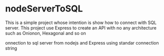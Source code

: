 # nodeServerToSQL
This is a simple project whose intention is show how to connect with SQL server. 
This project use Express to create an API with no any architecture such as Onionon, Hexagonal and so on

 onnection to sql server from nodejs and Express using standar connection string
